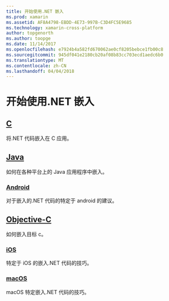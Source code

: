```yaml
---
title: 开始使用.NET 嵌入
ms.prod: xamarin
ms.assetid: AF8A4798-EBDD-4E73-997B-C3D4FC5E9685
ms.technology: xamarin-cross-platform
author: topgenorth
ms.author: toopge
ms.date: 11/14/2017
ms.openlocfilehash: e7924b4a582fd670062ae0cf8205bebce1fb00c8
ms.sourcegitcommit: 945df041e2180cb20af08b83cc703ecd1aedc6b0
ms.translationtype: MT
ms.contentlocale: zh-CN
ms.lasthandoff: 04/04/2018
---
```

# <a name="getting-started-with-net-embedding"></a>开始使用.NET 嵌入

## <a name="ccmd"></a>[C](c.md)

将.NET 代码嵌入在 C 应用。

## <a name="javajavaindexmd"></a>[Java](java/index.md)

如何在各种平台上的 Java 应用程序中嵌入。

### <a name="androidjavaandroidmd"></a>[Android](java/android.md)

对于嵌入的.NET 代码的特定于 android 的建议。

## <a name="objective-cobjective-cindexmd"></a>[Objective-C](objective-c/index.md)

如何嵌入目标 c。

### <a name="iosobjective-ciosmd"></a>[iOS](objective-c/ios.md)

特定于 iOS 的嵌入.NET 代码的技巧。

### <a name="macosobjective-cmacosmd"></a>[macOS](objective-c/macos.md)

macOS 特定嵌入.NET 代码的技巧。
